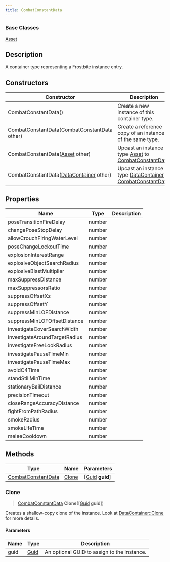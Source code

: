 ```yaml
---
title: CombatConstantData
---
```

### Base Classes

[Asset](/vext/ref/fb/asset/)

## Description

A container type representing a Frostbite instance entry.

## Constructors

| Constructor                                                                   | Description                                                                                                                 |
| ----------------------------------------------------------------------------- | --------------------------------------------------------------------------------------------------------------------------- |
| CombatConstantData()                                                          | Create a new instance of this container type.                                                                               |
| CombatConstantData(CombatConstantData other)                                  | Create a reference copy of an instance of the same type.                                                                    |
| CombatConstantData([Asset](/vext/ref/fb/asset/) other)                                      | Upcast an instance of type [Asset](/vext/ref/fb/asset/) to [CombatConstantData](/vext/ref/fb/combatconstantdata/).                                      |
| CombatConstantData([DataContainer](/vext/ref/shared/class/datacontainer) other) | Upcast an instance of type [DataContainer](/vext/ref/shared/class/datacontainer) to [CombatConstantData](/vext/ref/fb/combatconstantdata/). |

## Properties

| Name                          | Type   | Description |
| ----------------------------- | ------ | ----------- |
| poseTransitionFireDelay       | number |             |
| changePoseStopDelay           | number |             |
| allowCrouchFiringWaterLevel   | number |             |
| poseChangeLockoutTime         | number |             |
| explosionInterestRange        | number |             |
| explosiveObjectSearchRadius   | number |             |
| explosiveBlastMultiplier      | number |             |
| maxSuppressDistance           | number |             |
| maxSuppressorsRatio           | number |             |
| suppressOffsetXz              | number |             |
| suppressOffsetY               | number |             |
| suppressMinLOFDistance        | number |             |
| suppressMinLOFOffsetDistance  | number |             |
| investigateCoverSearchWidth   | number |             |
| investigateAroundTargetRadius | number |             |
| investigateFreeLookRadius     | number |             |
| investigatePauseTimeMin       | number |             |
| investigatePauseTimeMax       | number |             |
| avoidC4Time                   | number |             |
| standStillMinTime             | number |             |
| stationaryBailDistance        | number |             |
| precisionTimeout              | number |             |
| closeRangeAccuracyDistance    | number |             |
| fightFromPathRadius           | number |             |
| smokeRadius                   | number |             |
| smokeLifeTime                 | number |             |
| meleeCooldown                 | number |             |

## Methods

| Type                                     | Name            | Parameters                                     |
| ---------------------------------------- | --------------- | ---------------------------------------------- |
| [CombatConstantData](/vext/ref/fb/combatconstantdata/) | [Clone](#clone) | \[[Guid](/vext/ref/shared/class/guid) **guid**\] |

### Clone

> [CombatConstantData](/vext/ref/fb/combatconstantdata/) **Clone**(\[[Guid](/vext/ref/shared/class/guid) **guid**\])

Creates a shallow-copy clone of the instance. Look at [DataContainer::Clone](/vext/ref/shared/class/datacontainer#clone) for more details.

#### Parameters

| Name | Type         | Description                                 |
| ---- | ------------ | ------------------------------------------- |
| guid | [Guid](/vext/ref/shared/class/guid/) | An optional GUID to assign to the instance. |
